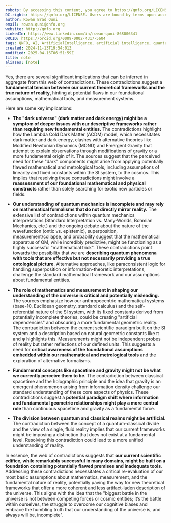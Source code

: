 ```yaml
---
robots: By accessing this content, you agree to https://qnfo.org/LICENSE. Non-commercial use only. Attribution required.
DC.rights: https://qnfo.org/LICENSE. Users are bound by terms upon access.
author: Rowan Brad Quni
email: rowan.quni@qnfo.org
website: http://qnfo.org
LinkedIn: https://www.linkedin.com/in/rowan-quni-868006341
ORCID: https://orcid.org/0009-0002-4317-5604
tags: QNFO, AI, ArtificialIntelligence, artificial intelligence, quantum, physics, science, Einstein, QuantumMechanics, quantum mechanics, QuantumComputing, quantum computing, information, InformationTheory, information theory, InformationalUniverse, informational universe, informational universe hypothesis, IUH
created: 2024-11-13T19:54:01Z
modified: 2025-04-16T06:51:59Z
title: note
aliases: [note]
---
```

Yes, there are several significant implications that can be inferred in aggregate from this web of contradictions. These contradictions suggest a **fundamental tension between our current theoretical frameworks and the true nature of reality**, hinting at potential flaws in our foundational assumptions, mathematical tools, and measurement systems.

Here are some key implications:

- **The "dark universe" (dark matter and dark energy) might be a symptom of deeper issues with our descriptive frameworks rather than requiring new fundamental entities.** The contradictions highlight how the Lambda Cold Dark Matter (ΛCDM) model, which necessitates dark matter and dark energy, clashes with alternative theories like Modified Newtonian Dynamics (MOND) and Emergent Gravity that attempt to explain observations through modifications of gravity or a more fundamental origin of it. The sources suggest that the perceived need for these "dark" components might arise from applying potentially flawed mathematical and metrological tools, including assumptions of linearity and fixed constants within the SI system, to the cosmos. This implies that resolving these contradictions might involve a **reassessment of our foundational mathematical and physical constructs** rather than solely searching for exotic new particles or fields.
    
- **Our understanding of quantum mechanics is incomplete and may rely on mathematical formalisms that do not directly mirror reality.** The extensive list of contradictions within quantum mechanics interpretations (Standard Interpretation vs. Many-Worlds, Bohmian Mechanics, etc.) and the ongoing debate about the nature of the wavefunction (ontic vs. epistemic), superposition, measurement/collapse, and probability suggest that the mathematical apparatus of QM, while incredibly predictive, might be functioning as a highly successful "mathematical trick". These contradictions point towards the possibility that we are **describing quantum phenomena with tools that are effective but not necessarily providing a true ontological picture**. Alternative approaches, like paraconsistent logic for handling superposition or information-theoretic interpretations, challenge the standard mathematical framework and our assumptions about fundamental entities.
    
- **The role of mathematics and measurement in shaping our understanding of the universe is critical and potentially misleading.** The sources emphasize how our anthropocentric mathematical systems (base-10, Euclidean geometry, standard calculus) and the self-referential nature of the SI system, with its fixed constants derived from potentially incomplete theories, could be creating "artificial dependencies" and obscuring a more fundamental geometric reality. The contradiction between the current scientific paradigm built on the SI system and a description based on natural geometric constants like π and φ highlights this. Measurements might not be independent probes of reality but rather reflections of our defined units. This suggests a need for **critical awareness of the foundational assumptions embedded within our mathematical and metrological tools** and the exploration of alternative formalisms.
    
- **Fundamental concepts like spacetime and gravity might not be what we currently perceive them to be.** The contradiction between classical spacetime and the holographic principle and the idea that gravity is an emergent phenomenon arising from information density challenge our standard understanding of these core aspects of physics. These contradictions suggest a **potential paradigm shift where information and fundamental geometric relationships might play a more central role** than continuous spacetime and gravity as a fundamental force.
    
- **The division between quantum and classical realms might be artificial.** The contradiction between the concept of a quantum-classical divide and the view of a single, fluid reality implies that our current frameworks might be imposing a distinction that does not exist at a fundamental level. Resolving this contradiction could lead to a more unified understanding of reality.
    

In essence, the web of contradictions suggests that **our current scientific edifice, while remarkably successful in many domains, might be built on a foundation containing potentially flawed premises and inadequate tools**. Addressing these contradictions necessitates a critical re-evaluation of our most basic assumptions about mathematics, measurement, and the fundamental nature of reality, potentially paving the way for new theoretical frameworks that offer a more coherent and less artifact-laden description of the universe. This aligns with the idea that the "biggest battle in the universe is not between competing forces or cosmic entities; it’s the battle within ourselves, the struggle to overcome our cognitive biases and embrace the humbling truth that our understanding of the universe is, and always will be, incomplete".